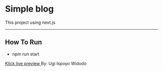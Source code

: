 <h1>Simple blog</h1>
<p>This project using next.js</p>
<hr/>
<h2>How To Run</h2>
<ul>
    <li>npm run start</li>
</ul>
<a href="https://simple-blog-nu.vercel.app/">
    Klick live preview
</a>
<span>By: Ugi Ispoyo Widodo</span>